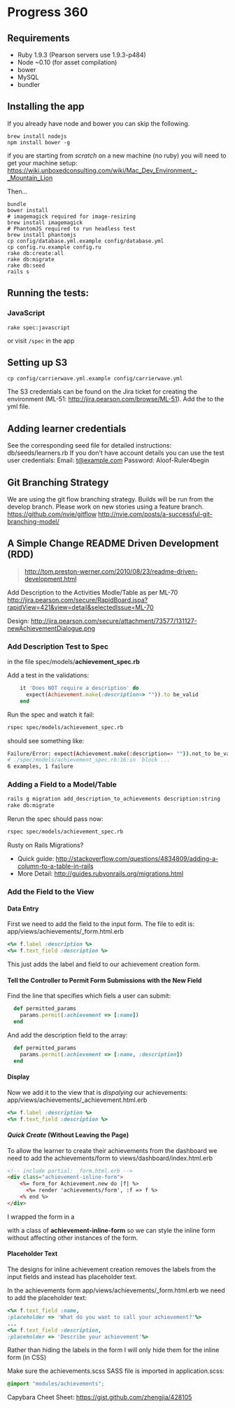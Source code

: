 # Progress 360

## Requirements

* Ruby 1.9.3 (Pearson servers use 1.9.3-p484)
* Node ~0.10 (for asset compilation)
* bower
* MySQL
* bundler

## Installing the app

If you already have node and bower you can skip the following.

    brew install nodejs
    npm install bower -g

if you are starting from *scratch* on a new machine (no ruby)
you will need to get your machine setup:
https://wiki.unboxedconsulting.com/wiki/Mac_Dev_Environment_-_Mountain_Lion

Then...

    bundle
    bower install
    # imagemagick required for image-resizing
    brew install imagemagick 
    # PhantomJS required to run headless test
    brew install phantomjs
    cp config/database.yml.example config/database.yml
    cp config.ru.example config.ru
    rake db:create:all
    rake db:migrate
    rake db:seed
    rails s

## Running the tests:

### JavaScript
    rake spec:javascript

or visit `/spec` in the app

## Setting up S3
    cp config/carrierwave.yml.example config/carrierwave.yml
The S3 credentials can be found on the Jira ticket for creating the environment
(ML-51: http://jira.pearson.com/browse/ML-51). Add the to the yml file.

## Adding learner credentials

See the corresponding seed file for detailed instructions: db/seeds/learners.rb
If you don't have account details you can use the test user credentials:
Email: t@example.com
Password: Aloof-Ruler4begin

## Git Branching Strategy

We are using the git flow branching strategy. Builds will be run from the develop branch. Please work on new stories using a feature branch.
https://github.com/nvie/gitflow
http://nvie.com/posts/a-successful-git-branching-model/




## A Simple Change README Driven Development (RDD)

> http://tom.preston-werner.com/2010/08/23/readme-driven-development.html

Add Description to the Activities Modle/Table as per ML-70
http://jira.pearson.com/secure/RapidBoard.jspa?rapidView=421&view=detail&selectedIssue=ML-70

Design: http://jira.pearson.com/secure/attachment/73577/131127-newAchievementDialogue.png

### Add Description Test to Spec

in the file spec/models/**achievement_spec.rb**

Add a test in the validations:
```ruby
    it 'Does NOT require a description' do
      expect(Achievement.make(:description=> "")).to be_valid
    end
```

Run the spec and watch it fail:
```sh
rspec spec/models/achievement_spec.rb
```
should see something like: 
```sh
Failure/Error: expect(Achievement.make(:description=> "")).not_to be_valid
# ./spec/models/achievement_spec.rb:16:in `block ...
6 examples, 1 failure
```

### Adding a Field to a Model/Table

```sh
rails g migration add_description_to_achievements description:string
rake db:migrate
```
Rerun the spec should pass now:
```sh
rspec spec/models/achievement_spec.rb
```

Rusty on Rails Migrations?
- Quick guide: http://stackoverflow.com/questions/4834809/adding-a-column-to-a-table-in-rails
- More Detail: http://guides.rubyonrails.org/migrations.html

### Add the Field to the View

#### Data Entry

First we need to add the field to the input form.
The file to edit is: app/views/achievements/_form.html.erb

```ruby
<%= f.label :description %>
<%= f.text_field :description %>
```
This just adds the label and field to our achievement creation form.

#### Tell the Controller to Permit Form Submissions with the New Field

Find the line that specifies which fiels a user can submit:
```rb
  def permitted_params
    params.permit(:achievement => [:name])
  end
```
And add the description field to the array:
```rb
  def permitted_params
    params.permit(:achievement => [:name, :description])
  end
```

#### Display

Now we add it to the view that is *dispalying* our achievements:
app/views/achievements/_achievement.html.erb
```ruby
<%= f.label :description %>
<%= f.text_field :description %>
```

#### *Quick Create* (Without Leaving the Page)

To allow the learner to create their achievements from the dashboard
we need to add the achievements/form to views/dashboard/index.html.erb

```html
<!-- include partial: _form.html.erb -->
<div class="achievement-inline-form">
    <%= form_for Achievement.new do |f| %>
      <%= render 'achievements/form', :f => f %>
    <% end %>
</div>
```
I wrapped the form in a <div> with a class of **achievement-inline-form**
so we can style the inline form without affecting other instances of the form.

#### Placeholder Text

The designs for inline achievement creation removes the labels from the input
fields and instead has placeholder text.

In the achievements form app/views/achievements/_form.html.erb
we need to add the placeholder text:

```ruby
<%= f.text_field :name, 
:placeholder => 'What do you want to call your achievement?'%>
...
<%= f.text_field :description, 
:placeholder => 'Describe your achievement'%>
```

Rather than hiding the labels in the form I will only hide them for 
the inline form (in CSS)

Make sure the achievements.scss SASS file is imported in application.scss:

```css
@import "modules/achievements";
```

Capybara Cheet Sheet:
https://gist.github.com/zhengjia/428105